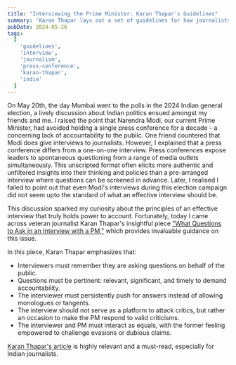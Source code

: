 ```yaml
---
title: "Interviewing the Prime Minister: Karan Thapar's Guidelines"
summary: 'Karan Thapar lays out a set of guidelines for how journalists should hold power to account and give voice to the concerns of the public.'
pubDate: 2024-05-26
tags:
  [
    'guidelines',
    'interview',
    'journalism',
    'press-conference',
    'karan-thapar',
    'india'
  ]
---
```


On May 20th, the day Mumbai went to the polls in the 2024 Indian general election, a lively discussion about Indian politics ensued amongst my friends and me. I raised the point that Narendra Modi, our current Prime Minister, had avoided holding a single press conference for a decade - a concerning lack of accountability to the public. One friend countered that Modi does give interviews to journalists. However, I explained that a press conference differs from a one-on-one interview. Press conferences expose leaders to spontaneous questioning from a range of media outlets simultaneously. This unscripted format often elicits more authentic and unfiltered insights into their thinking and policies than a pre-arranged interview where questions can be screened in advance. Later, I realised I failed to point out that even Modi's interviews during this election campaign did not seem upto the standard of what an effective interview should be.

This discussion sparked my curiosity about the principles of an effective interview that truly holds power to account. Fortunately, today I came across veteran journalist Karan Thapar's insightful piece ["What Questions to Ask in an Interview with a PM,"](https://www.hindustantimes.com/opinion/what-questions-to-ask-in-an-interview-with-a-pm-101716649766792.html) which provides invaluable guidance on this issue.

In this piece, Karan Thapar emphasizes that:

- Interviewers must remember they are asking questions on behalf of the public.
- Questions must be pertinent: relevant, significant, and timely to demand accountability.
- The interviewer must persistently push for answers instead of allowing monologues or tangents.
- The interview should not serve as a platform to attack critics, but rather an occasion to make the PM respond to valid criticisms.
- The interviewer and PM must interact as equals, with the former feeling empowered to challenge evasions or dubious claims.

[Karan Thapar's article](https://www.hindustantimes.com/opinion/what-questions-to-ask-in-an-interview-with-a-pm-101716649766792.html) is highly relevant and a must-read, especially for Indian journalists.
